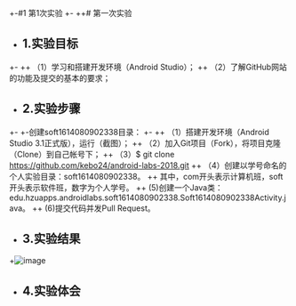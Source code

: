 +-#1 第1次实验
+-
++# 第一次实验
+ ## 1.实验目标
+-
++ （1）学习和搭建开发环境（Android Studio）；
++ （2）了解GitHub网站的功能及提交的基本的要求；
+ ## 2.实验步骤
+-
+-创建soft1614080902338目录：
+-
++ （1）搭建开发环境（Android Studio 3.1正式版），运行（截图）；
++ （2）加入Git项目（Fork），将项目克隆（Clone）到自己帐号下；
++ （3）$ git clone https://github.com/kebo24/android-labs-2018.git
++ （4）创建以学号命名的个人实验目录：soft1614080902338。
++ 其中，com开头表示计算机班，soft开头表示软件班，数字为个人学号。
++  (5)创建一个Java类：edu.hzuapps.androidlabs.soft1614080902338.Soft1614080902338Activity.java。
++  (6)提交代码并发Pull Request。
+ ## 3.实验结果
+![image](https://github.com/kebo24/android-labs-2018/blob/master/soft1614080902338/screenshot_20180401_172854.png)
+ ## 4.实验体会
